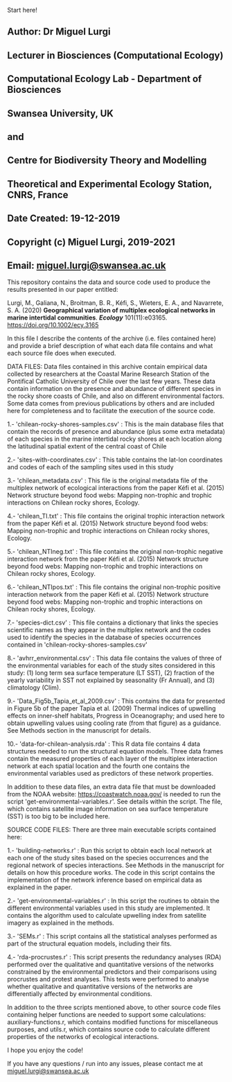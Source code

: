 
Start here!

## Author: Dr Miguel Lurgi
## Lecturer in Biosciences (Computational Ecology)
## Computational Ecology Lab - Department of Biosciences
## Swansea University, UK
## 
## and
##
## Centre for Biodiversity Theory and Modelling
## Theoretical and Experimental Ecology Station, CNRS, France
##
## Date Created: 19-12-2019
##
## Copyright (c) Miguel Lurgi, 2019-2021
## Email: miguel.lurgi@swansea.ac.uk

This repository contains the data and source code used to produce the results
presented in our paper entitled:

Lurgi, M., Galiana, N., Broitman, B. R., Kéfi, S., Wieters, E. A., and Navarrete, S. A. (2020)
**Geographical variation of multiplex ecological networks in marine intertidal communities**. 
***Ecology*** 101(11):e03165. https://doi.org/10.1002/ecy.3165

In this file I describe the contents of the archive (i.e. files contained here) and provide
a brief description of what each data file contains and what each source file does when executed.

DATA FILES:
Data files contained in this archive contain empirical data collected by researchers at the 
Coastal Marine Research Station of the Pontifical Catholic University of Chile over the last few
years. These data contain information on the presence and abundance of different species in the rocky shore
coasts of Chile, and also on different environmental factors. Some data comes from previous publications
by others and are included here for completeness and to facilitate the execution of the source code.

1.- 'chilean-rocky-shores-samples.csv' : This is the main database files that contain the records
of presence and abundance (plus some extra metadata) of each species in the marine intertidal rocky
shores at each location along the latitudinal spatial extent of the central coast of Chile

2.- 'sites-with-coordinates.csv' : This table contains the lat-lon coordinates and codes of each of the
sampling sites used in this study

3.- 'chilean_metadata.csv' : This file is the original metadata file of the multiplex network of ecological
interactions from the paper Kéfi et al. (2015) Network structure beyond food webs: Mapping non-trophic and 
trophic interactions on Chilean rocky shores, Ecology.

4.- 'chilean_TI.txt' : This file contains the original trophic interaction network from the paper 
Kéfi et al. (2015) Network structure beyond food webs: Mapping non-trophic and trophic interactions 
on Chilean rocky shores, Ecology.

5.- 'chilean_NTIneg.txt' : This file contains the original non-trophic negative interaction network from the paper 
Kéfi et al. (2015) Network structure beyond food webs: Mapping non-trophic and trophic interactions 
on Chilean rocky shores, Ecology.

6.- 'chilean_NTIpos.txt' : This file contains the original non-trophic positive interaction network from the paper 
Kéfi et al. (2015) Network structure beyond food webs: Mapping non-trophic and trophic interactions 
on Chilean rocky shores, Ecology.

7.- 'species-dict.csv' : This file contains a dictionary that links the species scientific names as they appear
in the multiplex network and the codes used to identify the species in the database of species occurrences contained
in 'chilean-rocky-shores-samples.csv'

8.- 'avhrr_environmental.csv' : This data file contains the values of three of the environmental variables for each
of the study sites considered in this study: (1) long term sea surface temperature (LT SST), (2) fraction of the
yearly variability in SST not explained by seasonality (Fr Annual), and (3) climatology (Clim).

9.- 'Data_Fig5b_Tapia_et_al_2009.csv' : This contains the data for presented in Figure 5b of the paper Tapia et al.
(2009) Thermal indices of upwelling effects on inner-shelf habitats, Progress in Oceanography; and used here to 
obtain upwelling values using cooling rate (from that figure) as a guidance. See Methods section in the manuscript 
for details.

10.- 'data-for-chilean-analysis.rda' : This R data file contains 4 data structures needed to run the structural
equation models. Three data frames contain the measured properties of each layer of the multiplex interaction 
network at each spatial location and the fourth one contains the environmental variables used as predictors
of these network properties.

In addition to these data files, an extra data file that must be downloaded from the NOAA website: 
https://coastwatch.noaa.gov/ is needed to run the script 'get-environmental-variables.r'. See details within the
script. The file, which contains satellite image information on sea surface temperature (SST) is too big to be 
included here.


SOURCE CODE FILES:
There are three main executable scripts contained here:

1.- 'building-networks.r' : Run this script to obtain each local network at each one of the study sites based on the 
species occurrences and the regional network of species interactions. See Methods in the manuscript for details on how
this procedure works. The code in this script contains the implementation of the network inference based on empirical
data as explained in the paper.

2.- 'get-environmental-variables.r' : In this script the routines to obtain the different environmental variables used
in this study are implemented. It contains the algorithm used to calculate upwelling index from satellite imagery as
explained in the methods.

3.- 'SEMs.r' : This script contains all the statistical analyses performed as part of the structural equation models,
including their fits.

4.- 'rda-procrustes.r' : This script presents the redundancy analyses (RDA) performed over the qualitative and
quantitative versions of the networks constrained by the environmental predictors and their comparisons using
procrustes and protest analyses. This tests were performed to analyse whether qualitative and quantitative
versions of the networks are differentially affected by environmental conditions.

In addition to the three scripts mentioned above, to other source code files containing helper functions are needed to 
support some calculations: auxiliary-functions.r, which contains modified functions for miscellaneous purposes, and 
utils.r, which contains source code to calculate different properties of the networks of ecological interactions.

I hope you enjoy the code!

If you have any questions / run into any issues, please contact me at miguel.lurgi@swansea.ac.uk






